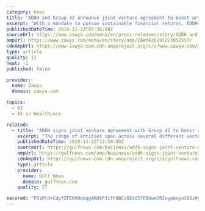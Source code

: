 ```yaml
---
category: news
title: "ADDH and Group 42 announce joint venture agreement to boost artificial intelligence adoption across ADDH portfolio of companies"
excerpt: "With a mandate to pursue sustainable financial returns, ADDH is set to leverage technology in its ambition to create value, including artificial intelligence ... provider in Abu Dhabi already working with clients across several sectors including healthcare, utilities and aviation, we are proud to partner with ADDH, one of the Emirate’s ..."
publishedDateTime: 2019-12-23T05:36:00Z
sourceUrl: https://www.zawya.com/mena/en/press-releases/story/ADDH_and_Group_42_announce_joint_venture_agreement_to_boost_artificial_intelligence_adoption_across_ADDH_portfolio_of_companies-ZAWYA20191223052553/
ampUrl: https://www.zawya.com/mena/en/story/amp/ZAWYA20191223052553/
cdnAmpUrl: https://www-zawya-com.cdn.ampproject.org/c/s/www.zawya.com/mena/en/story/amp/ZAWYA20191223052553/
type: article
quality: 11
heat: -1
published: false

provider:
  name: Zawya
  domain: zawya.com

topics:
  - AI
  - AI in Healthcare

related:
  - title: "ADDH signs joint venture agreement with Group 42 to boost artificial intelligence capabilities"
    excerpt: "The range of entities span across several different sectors including utilities, tourism, transport, logistics, healthcare and real estate, making the use of advanced technologies critical to the group’s operations. The group this month also announced the establishment of a new lost cost airline in Abu Dhabi — Wizz Air Abu Dhabi — in ..."
    publishedDateTime: 2019-12-23T12:50:00Z
    sourceUrl: https://gulfnews.com/business/addh-signs-joint-venture-agreement-with-group-42-to-boost-artificial-intelligence-capabilities-1.68643162
    ampUrl: https://gulfnews.com/amp/business/addh-signs-joint-venture-agreement-with-group-42-to-boost-artificial-intelligence-capabilities-1.68643162
    cdnAmpUrl: https://gulfnews-com.cdn.ampproject.org/c/s/gulfnews.com/amp/business/addh-signs-joint-venture-agreement-with-group-42-to-boost-artificial-intelligence-capabilities-1.68643162
    type: article
    provider:
      name: Gulf News
      domain: gulfnews.com
    quality: 27

secured: "F9iMld+CdpfZFENV0obqgAKHkP3cfh9BCs6Edd57FBUwm3R2vypAxyoJOGzHyaK/41Jq3wAwpJnl4aeYs5nmtp5l+gmTdJ1AQLwkfk0lyZzH/XoPW9YYz6Ub4SAY4ey/cejTeQYG5NfbEj8diRUqlp5cTIGncEaE+rrTVzeC2sR0CBNKCYGv20ffPDJXVyOjvRi7l4u34SGx0WBVR2Afn//okZe0o2nbS7HYUhIwsLTBmR/6+Ue1ZskTO22eK18r34suUkH6Satz3r30Vf8yfw==;e5VdjeFsFHXXfT5hRW0etA=="
---
```


